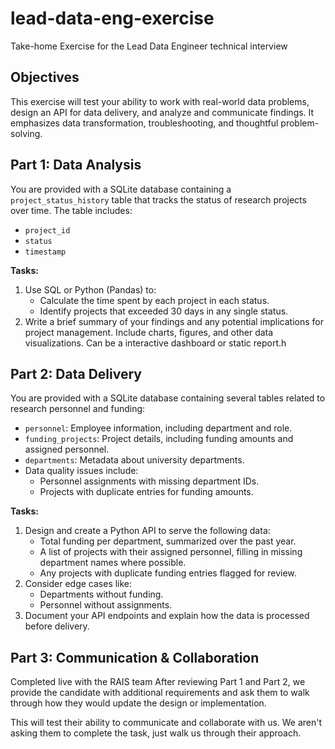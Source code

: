 # lead-data-eng-exercise

Take-home Exercise for the Lead Data Engineer technical interview

## Objectives

This exercise will test your ability to work with real-world data problems, design an API for data delivery, and analyze and communicate findings. It emphasizes data transformation, troubleshooting, and thoughtful problem-solving.

## Part 1: Data Analysis

You are provided with a SQLite database containing a `project_status_history` table that tracks the status of research projects over time. The table includes:

- `project_id`
- `status`
- `timestamp`

**Tasks:**

1. Use SQL or Python (Pandas) to:
    - Calculate the time spent by each project in each status.
    - Identify projects that exceeded 30 days in any single status.
2. Write a brief summary of your findings and any potential implications for project management. Include charts, figures, and other data visualizations. Can be a interactive dashboard or static report.h

## Part 2: Data Delivery

You are provided with a SQLite database containing several tables related to research personnel and funding:

- `personnel`: Employee information, including department and role.
- `funding_projects`: Project details, including funding amounts and assigned personnel.
- `departments`: Metadata about university departments.
- Data quality issues include:
    - Personnel assignments with missing department IDs.
    - Projects with duplicate entries for funding amounts.

**Tasks:**

1. Design and create a Python API to serve the following data:
    - Total funding per department, summarized over the past year.
    - A list of projects with their assigned personnel, filling in missing department names where possible.
    - Any projects with duplicate funding entries flagged for review.
2. Consider edge cases like:
    - Departments without funding.
    - Personnel without assignments.
3. Document your API endpoints and explain how the data is processed before delivery.

## Part 3: Communication & Collaboration

Completed live with the RAIS team
After reviewing Part 1 and Part 2, we provide the candidate with additional requirements and ask them to walk through how they would update the design or implementation.

This will test their ability to communicate and collaborate with us. We aren't asking them to complete the task, just walk us through their approach.
